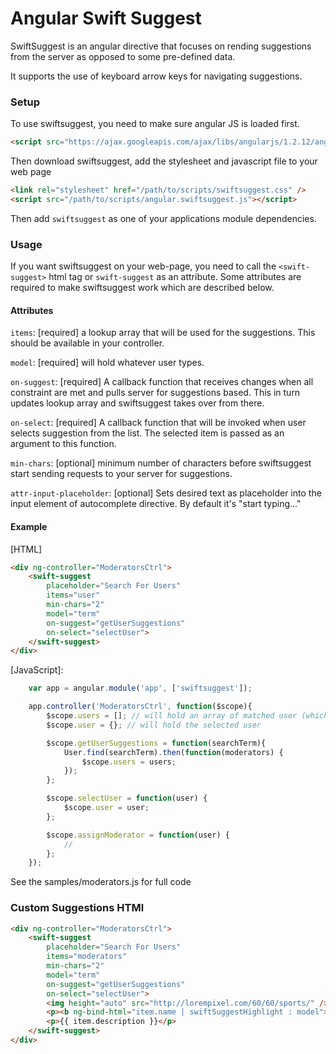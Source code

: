 Angular Swift Suggest
==========================

SwiftSuggest is an angular directive that focuses on rending suggestions from the server as opposed
to some pre-defined data.

It supports the use of keyboard arrow keys for navigating suggestions.

### Setup

To use swiftsuggest, you need to make sure angular JS is loaded first.

```html
<script src="https://ajax.googleapis.com/ajax/libs/angularjs/1.2.12/angular.min.js"></script>
```

Then download swiftsuggest, add the stylesheet and javascript file to your web page

```html
<link rel="stylesheet" href="/path/to/scripts/swiftsuggest.css" />
<script src="/path/to/scripts/angular.swiftsuggest.js"></script>
```

Then add `swiftsuggest` as one of your applications module dependencies.


### Usage

If you want swiftsuggest on your web-page, you need to call the `<swift-suggest>` html tag or
`swift-suggest` as an attribute. Some attributes are required to make swiftsuggest work which are
described below.

#### Attributes

`items`: [required] a lookup array that will be used for the suggestions.
 This should be available in your controller.

`model`: [required] will hold whatever user types.

`on-suggest`: [required] A callback function that receives changes when all constraint are met and pulls server for suggestions based. This in turn updates lookup array and swiftsuggest takes over from there.

`on-select`: [required] A callback function that will be invoked when user selects suggestion from the list. The selected item is passed as an argument to this function.

`min-chars`: [optional] minimum number of characters before swiftsuggest start sending requests to your server for suggestions.

`attr-input-placeholder`: [optional] Sets desired text as placeholder into the input element of autocomplete directive. By default it's "start typing..."

#### Example

[HTML]

```html
<div ng-controller="ModeratorsCtrl">
    <swift-suggest
        placeholder="Search For Users"
        items="user"
        min-chars="2"
        model="term"
        on-suggest="getUserSuggestions"
        on-select="selectUser">
    </swift-suggest>
</div>
```

[JavaScript]:

```javascript
	var app = angular.module('app', ['swiftsuggest']);

	app.controller('ModeratorsCtrl', function($scope){
		$scope.users = []; // will hold an array of matched user (which we'll get from the server)
		$scope.user = {}; // will hold the selected user

		$scope.getUserSuggestions = function(searchTerm){
		    User.find(searchTerm).then(function(moderators) {
		        $scope.users = users;
		    });
		};

		$scope.selectUser = function(user) {
            $scope.user = user;
		};

		$scope.assignModerator = function(user) {
            //
		};
	});
```

See the samples/moderators.js for full code

### Custom Suggestions HTMl

```html
<div ng-controller="ModeratorsCtrl">
    <swift-suggest
        placeholder="Search For Users"
        items="moderators"
        min-chars="2"
        model="term"
        on-suggest="getUserSuggestions"
        on-select="selectUser">
        <img height="auto" src="http://lorempixel.com/60/60/sports/" />
        <p><b ng-bind-html="item.name | swiftSuggestHighlight : model"></b></p>
        <p>{{ item.description }}</p>
    </swift-suggest>
</div>
```